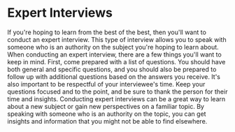 # Expert Interviews

If you're hoping to learn from the best of the best, then you'll want to conduct an expert interview. This type of interview allows you to speak with someone who is an authority on the subject you're hoping to learn about. When conducting an expert interview, there are a few things you'll want to keep in mind. First, come prepared with a list of questions. You should have both general and specific questions, and you should also be prepared to follow up with additional questions based on the answers you receive. It's also important to be respectful of your interviewee's time. Keep your questions focused and to the point, and be sure to thank the person for their time and insights. Conducting expert interviews can be a great way to learn about a new subject or gain new perspectives on a familiar topic. By speaking with someone who is an authority on the topic, you can get insights and information that you might not be able to find elsewhere.
